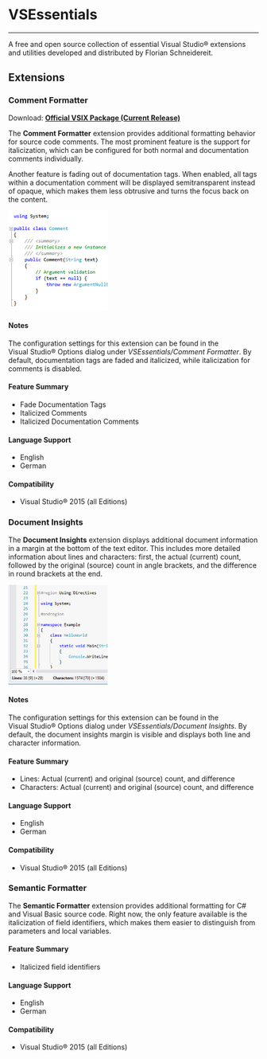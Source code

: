 # VSEssentials #
----------------
A free and open source collection of essential Visual&nbsp;Studio&reg; extensions and utilities developed and distributed by Florian Schneidereit.

## Extensions ##
### Comment Formatter ###

Download: **[Official VSIX Package (Current Release)](https://visualstudiogallery.msdn.microsoft.com/66521234-bd62-4e52-95a4-2ddbb225d081/file/180099/1/CommentFormatter.vsix "CommentFormatter.vsix")**

The **Comment Formatter** extension provides additional formatting behavior for source code comments. The most prominent feature is the support for italicization, which can be configured for both normal and documentation comments individually.

Another feature is fading out of documentation tags. When enabled, all tags within a documentation comment will be displayed semitransparent instead of opaque, which makes them less obtrusive and turns the focus back on the content.

![Comment Formatter Screenshot](./src/Extensions/CommentFormatter/Resources/PreviewImage.png)

#### Notes ####
The configuration settings for this extension can be found in the Visual&nbsp;Studio&reg; Options dialog under *VSEssentials/Comment Formatter*. By default, documentation tags are faded and italicized, while italicization for comments is disabled.

#### Feature Summary ####
- Fade Documentation Tags
- Italicized Comments
- Italicized Documentation Comments

#### Language Support ####
- English
- German

#### Compatibility ####
- Visual&nbsp;Studio&reg; 2015 (all Editions)

### Document Insights ###

The **Document Insights** extension displays additional document information in a margin at the bottom of the text editor. This includes more detailed information about lines and characters: first, the actual (current) count, followed by the original (source) count in angle brackets, and the difference in round brackets at the end.

![Comment Formatter Screenshot](./src/Extensions/DocumentInsights/Resources/PreviewImage.png)

#### Notes ####
The configuration settings for this extension can be found in the Visual&nbsp;Studio&reg; Options dialog under *VSEssentials/Document Insights*. By default, the document insights margin is visible and displays both line and character information.

#### Feature Summary ####
- Lines: Actual (current) and original (source) count, and difference
- Characters: Actual (current) and original (source) count, and difference

#### Language Support ####
- English
- German

#### Compatibility ####
- Visual&nbsp;Studio&reg; 2015 (all Editions)

### Semantic Formatter ###

The **Semantic Formatter** extension provides additional formatting for C# and Visual Basic source code. Right now, the only feature available is the italicization of field identifiers, which makes them easier to distinguish from parameters and local variables.  

#### Feature Summary ####
- Italicized field identifiers

#### Language Support ####
- English
- German

#### Compatibility ####
- Visual&nbsp;Studio&reg; 2015 (all Editions)
